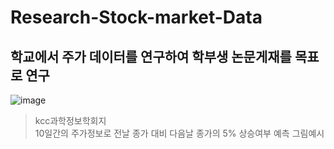 # Research-Stock-market-Data

## 학교에서 주가 데이터를 연구하여 학부생 논문게재를 목표로 연구
![image](https://user-images.githubusercontent.com/102267742/170392028-bd9cb6fb-e0b5-41d4-8fff-f35affe30461.png)
> kcc과학정보학회지   
> 10일간의 주가정보로 전날 종가 대비 다음날 종가의 5% 상승여부 예측 그림예시   

